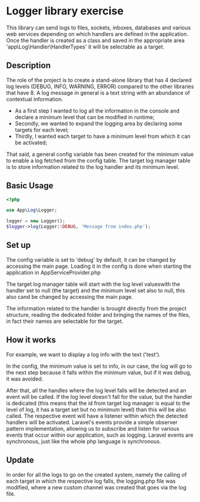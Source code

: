 
# Logger library exercise



This library can send logs to files, sockets, inboxes, databases and various web services depending on which handlers are defined in the application. Once the handler is created as a class and saved in the appropriate area 'app\Log\Handler\HandlerTypes' it will be selectable as a target.

## Description
The role of the project is to create a stand-alone library that has 4 declared log levels (DEBUG, INFO, WARNING, ERROR) compared to the other libraries that have 8. A log message in general is a text string with an abundance of contextual information. 
- As a first step I wanted to log all the information in the console and declare a minimum level that can be modified in runtime;
- Secondly, we wanted to expand the logging area by declaring some targets for each level;
- Thirdly, I wanted each target to have a minimum level from which it can be activated;

That said, a general config variable has been created for the minimum value to enable a log fetched from the config table. The target log manager table is to store information related to the log handler and its minimum level.

## Basic Usage

```php
<?php

use App\Log\Logger;

logger = new Logger();
$logger->log(Logger::DEBUG, 'Message from index.php');
```

## Set up

The config variable is set to 'debug' by default, it can be changed by accessing the main page. Loading it in the config is done when starting the application in AppServiceProvider.php

The target log manager table will start with the log level values ​​with the handler set to null (the target) and the minimum level set also to null, this also cand be changed by accessing the main page.

The information related to the handler is brought directly from the project structure, reading the dedicated folder and bringing the names of the files, in fact their names are selectable for the target.

## How it works

For example, we want to display a log info with the text ('test'). 

In the config, the minimum value is set to info, in our case, the log will go to the next step because it falls within the minimum value, but if it was debug, it was avoided.

After that, all the handles where the log level falls will be detected and an event will be called. If the log level doesn't fall for the value, but the handler is dedicated (this means that the id from target log manager is equal to the level of log, it has a target set but no minimum level) than this will be also called. The respective event will have a listener within which the detected handlers will be activated. Laravel's events provide a simple observer pattern implementation, allowing us to subscribe and listen for various events that occur within our application, such as logging. Laravel events are synchronous, just like the whole php language is synchronous. 

## Update
In order for all the logs to go on the created system, namely the calling of each target in which the respective log falls, the logging.php file was modified, where a new custom channel was created that goes via the log file.
